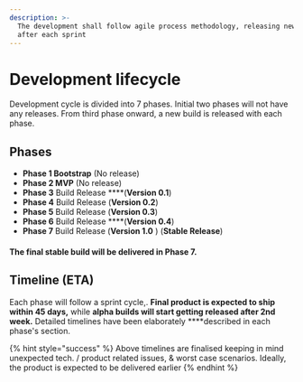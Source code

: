 ```yaml
---
description: >-
  The development shall follow agile process methodology, releasing new build
  after each sprint
---
```


# Development lifecycle

Development cycle is divided into 7 phases. Initial two phases will not have any releases. From third phase onward, a new build is released with each phase.

## Phases

* **Phase 1 Bootstrap** \(No release\)
* **Phase 2 MVP** \(No release\)
* **Phase 3** Build Release ****\(**Version 0.1**\)
* **Phase 4** Build Release \(**Version 0.2**\)
* **Phase 5** Build Release \(**Version 0.3**\)
* **Phase 6** Build Release ****\(**Version 0.4**\)
* **Phase 7** Build Release \(**Version 1.0** \) \(**Stable Release**\)

#### The final stable build  will be delivered in Phase 7.

## Timeline  \(ETA\)

Each phase will follow a sprint cycle,. **Final product is expected to ship within 45 days,** while **alpha builds will start getting released after 2nd week.** Detailed timelines have been elaborately  ****described in each phase's section.

{% hint style="success" %}
Above timelines are finalised keeping in mind unexpected tech. / product related issues, & worst case scenarios. Ideally, the product is expected to be delivered earlier
{% endhint %}



